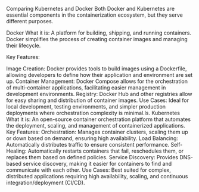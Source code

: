 Comparing Kubernetes and Docker
Both Docker and Kubernetes are essential components in the containerization ecosystem, but they serve different purposes.

Docker
What it is: A platform for building, shipping, and running containers. Docker simplifies the process of creating container images and managing their lifecycle.

Key Features:

Image Creation: Docker provides tools to build images using a Dockerfile, allowing developers to define how their application and environment are set up.
Container Management: Docker Compose allows for the orchestration of multi-container applications, facilitating easier management in development environments.
Registry: Docker Hub and other registries allow for easy sharing and distribution of container images.
Use Cases: Ideal for local development, testing environments, and simpler production deployments where orchestration complexity is minimal.ls.
Kubernetes
What it is: An open-source container orchestration platform that automates the deployment, scaling, and management of containerized applications.
Key Features:
Orchestration: Manages container clusters, scaling them up or down based on demand, ensuring high availability.
Load Balancing: Automatically distributes traffic to ensure consistent performance.
Self-Healing: Automatically restarts containers that fail, reschedules them, or replaces them based on defined policies.
Service Discovery: Provides DNS-based service discovery, making it easier for containers to find and communicate with each other.
Use Cases: Best suited for complex, distributed applications requiring high availability, scaling, and continuous integration/deployment (CI/CD).
